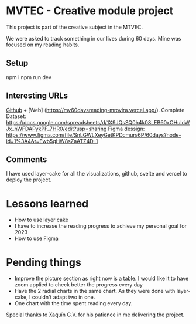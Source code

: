 # MVTEC - Creative module project

This project is part of the creative subject in the MTVEC. 

We were asked to track something in our lives during 60 days.
Mine was focused on my reading habits.


## Setup

npm i
npm run dev


## Interesting URLs

[Github](https://github.com/mrovira/my60days) + [Web] (https://my60daysreading-mrovira.vercel.app/).
Complete Dataset: https://docs.google.com/spreadsheets/d/1X9JQsSQ0h4k08LEB60xOHuIoWJx_nWFDAPykPF_7HR0/edit?usp=sharing
Figma dessign: https://www.figma.com/file/SnLGWLXeyGetKPDcmurs6P/60days?node-id=1%3A4&t=Ewb5qHW8sZaATZ4D-1 

## Comments

I have used layer-cake for all the visualizations, github, svelte and vercel to deploy the project.

# Lessons learned
- How to use layer cake
- I have to increase the reading progress to achieve my personal goal for 2023
- How to use Figma

# Pending things
- Improve the picture section as right now is a table. I would like it to have zoom applied to check better the progress every day
- Have the 2 radial charts in the same chart. As they were done with layer-cake, I couldn't adapt two in one.
- One chart with the time spent reading every day.


Special thanks to Xaquín G.V. for his patience in me delivering the project.
